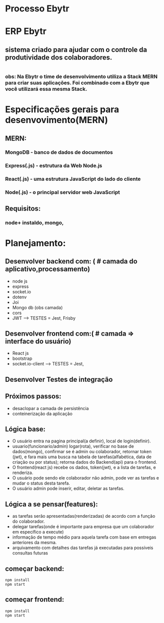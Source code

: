# Processo Ebytr
# ERP Ebytr
## sistema criado para ajudar com o controle da produtividade dos colaboradores.
#

### obs: Na Ebytr o time de desenvolvimento utiliza a Stack MERN para criar suas aplicações. Foi combinado com a Ebytr que você utilizará essa mesma Stack.
# Especificações gerais para desenvovimento(MERN)

## MERN: 
### MongoDB - banco de dados de documentos
### Express(.js) - estrutura da Web Node.js
### React(.js) - uma estrutura JavaScript do lado do cliente
### Node(.js) - o principal servidor web JavaScript

## Requisitos:
### node+ instaldo, mongo, 

# 
# Planejamento:
## Desenvolver backend com: ( # camada do aplicativo,processamento)
* node js
* express 
* socket.io
* dotenv 
* Joi
* Mongo db (obs camada) 
* cors
* JWT 
--> TESTES = Jest, Frisby

## Desenvolver frontend com:( # camada => interface do usuário)
* React js
* bootstrap
* socket.io-client
--> TESTES = Jest,

## Desenvolver Testes de integração

## Próximos passos:
* desaclopar a camada de persistência
* conteinerização da aplicação

## Lógica base:
* O usuário entra na pagina principal(a definir), local de login(definir).
* usuario(funcionario/admin) logar(rota), verificar no base de dados(mongo), confirmar se é admin ou colaborador, retornar token (jwt), e fara mais uma busca na tabela de tarefas(alfabética, data de criação ou por status); retorna dados do Backend(api) para o frontend.
*  O frontend(react js) recebe os dados, token(jwt), e a lista de tarefas, e renderiza.
* O usuário pode sendo ele colaborador não admin, pode ver as tarefas e mudar o status desta tarefa.
* O usuário admin pode inserir, editar, deletar as tarefas.
## Lógica a se pensar(features):
  * as tarefas serão apresentadas(renderizadas) de acordo com a função do colaborador.
 * delegar tarefas(onde é importante para empresa que um colaborador em específico a execute)
 * informação de tempo médio para aquela tarefa com base em entregas anteriores da mesma.
 * arquivamento com detalhes das tarefas já executadas para possíveis consultas futuras

## começar backend:
```
npm install
npm start
```


## começar frontend:
```
npm install
npm start
```